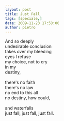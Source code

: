 ```yaml
---
layout: post
title: Just Fall
tags: [speciale,]
date: 2009-11-23 17:50:00
author: pietro
---
```

And so deeply<br/>undesirable conclusion<br/>takes over my bleeding<br/>eyes I refuse<br/>my choice, not to cry<br/>in my<br/>destiny,<br/><br/>there's no faith<br/>there's no law<br/>no end to this all<br/>no destiny, how could,<br/><br/>and waterfalls<br/>just fall, just fall, just fall.
